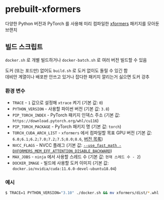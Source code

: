 # prebuilt-xformers
다양한 Python 버전과 PyTorch 를 사용해 미리 컴파일한 [xformers](https://github.com/facebookresearch/xformers) 패키지를 모아둔 브랜치

## 빌드 스크립트
`docker.sh` 로 개별 빌드하거나 `docker-batch.sh` 로 여러 버전 빌드할 수 있음

도커 (또는 포드만) 없어도 `build.sh` 로 도커 없이도 돌릴 수 있긴 함  
데비안 계열이나 배포판 안쓰고 있거나 잡다한 패키지 깔리는거 싫으면 도커 강추

### 환경 변수
- `TRACE` - `1` 값으로 설정해 `xtrace` 켜기 (기본 값: `0`)
- `PYTHON_VERSION` - 사용할 파이썬 버전 (기본 값: `3.8`)
- `PIP_TORCH_INDEX` - PyTorch 패키지 인덱스 주소 (기본 값: `https://download.pytorch.org/whl/cu116`)
- `PIP_TORCH_PACKAGE` - PyTorch 패키지 명 (기본 값: `torch`)
- `TORCH_CUDA_ARCH_LIST` - `xformers` 에서 컴파일할 목표 GPU 버전 (기본 값: `6.0;6.1;6.2;7.0;7.2;7.5;8.0;8.6`, [버전 목록](https://en.wikipedia.org/wiki/CUDA#GPUs_supported))
- `NVCC_FLAGS` - NVCC 플래그 (기본 값: [`--use_fast_math -DXFORMERS_MEM_EFF_ATTENTION_DISABLE_BACKWARD`](https://github.com/facebookresearch/xformers/pull/482))
- `MAX_JOBS` - `ninja` 에서 사용할 스레드 수 (기본 값: `현재 스레드 수 - 2`)
- `DOCKER_IMAGE` - 빌드에 사용할 도커 이미지 (기본 값: `docker.io/nvidia/cuda:11.6.0-devel-ubuntu18.04`)

### 예시
```sh
$ TRACE=1 PYTHON_VERSION="3.10" ./docker.sh && mv xformers/dist/*.whl .
```